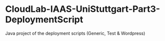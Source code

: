 # CloudLab-IAAS-UniStuttgart-Part3-DeploymentScript
 Java project of the deployment scripts (Generic, Test & Wordpress)
